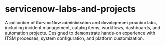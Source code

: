 # servicenow-labs-and-projects
A collection of ServiceNow administration and development practice labs, including incident management, catalog items, workflows, dashboards, and automation projects. Designed to demonstrate hands-on experience with ITSM processes, system configuration, and platform customization.

